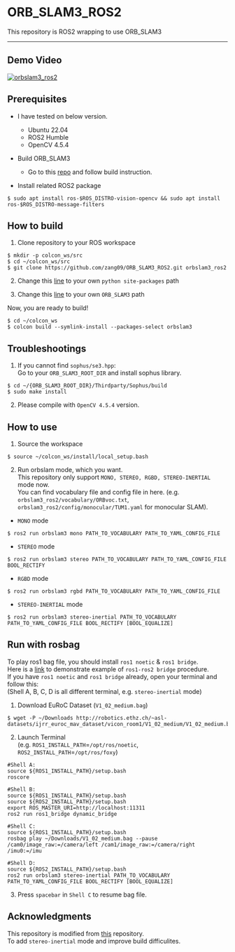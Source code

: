 # ORB_SLAM3_ROS2

This repository is ROS2 wrapping to use ORB_SLAM3

---

## Demo Video

[![orbslam3_ros2](https://user-images.githubusercontent.com/31432135/220839530-786b8a28-d5af-4aa5-b4ed-6234c2f4ca33.PNG)](https://www.youtube.com/watch?v=zXeXL8q72lM)

## Prerequisites

- I have tested on below version.

  - Ubuntu 22.04
  - ROS2 Humble
  - OpenCV 4.5.4

- Build ORB_SLAM3

  - Go to this [repo](https://github.com/zang09/ORB-SLAM3-STEREO-FIXED) and
    follow build instruction.

- Install related ROS2 package

```
$ sudo apt install ros-$ROS_DISTRO-vision-opencv && sudo apt install ros-$ROS_DISTRO-message-filters
```

## How to build

1. Clone repository to your ROS workspace

```
$ mkdir -p colcon_ws/src
$ cd ~/colcon_ws/src
$ git clone https://github.com/zang09/ORB_SLAM3_ROS2.git orbslam3_ros2
```

2. Change this
   [line](https://github.com/zang09/ORB_SLAM3_ROS2/blob/ee82428ed627922058b93fea1d647725c813584e/CMakeLists.txt#L5)
   to your own `python site-packages` path

3. Change this
   [line](https://github.com/zang09/ORB_SLAM3_ROS2/blob/ee82428ed627922058b93fea1d647725c813584e/CMakeModules/FindORB_SLAM3.cmake#L8)
   to your own `ORB_SLAM3` path

Now, you are ready to build!

```
$ cd ~/colcon_ws
$ colcon build --symlink-install --packages-select orbslam3
```

## Troubleshootings

1. If you cannot find `sophus/se3.hpp`:  
   Go to your `ORB_SLAM3_ROOT_DIR` and install sophus library.

```
$ cd ~/{ORB_SLAM3_ROOT_DIR}/Thirdparty/Sophus/build
$ sudo make install
```

2. Please compile with `OpenCV 4.5.4` version.

## How to use

1. Source the workspace

```
$ source ~/colcon_ws/install/local_setup.bash
```

2. Run orbslam mode, which you want.  
   This repository only support `MONO, STEREO, RGBD, STEREO-INERTIAL` mode
   now.  
   You can find vocabulary file and config file in here. (e.g.
   `orbslam3_ros2/vocabulary/ORBvoc.txt`,
   `orbslam3_ros2/config/monocular/TUM1.yaml` for monocular SLAM).

- `MONO` mode

```
$ ros2 run orbslam3 mono PATH_TO_VOCABULARY PATH_TO_YAML_CONFIG_FILE
```

- `STEREO` mode

```
$ ros2 run orbslam3 stereo PATH_TO_VOCABULARY PATH_TO_YAML_CONFIG_FILE BOOL_RECTIFY
```

- `RGBD` mode

```
$ ros2 run orbslam3 rgbd PATH_TO_VOCABULARY PATH_TO_YAML_CONFIG_FILE
```

- `STEREO-INERTIAL` mode

```
$ ros2 run orbslam3 stereo-inertial PATH_TO_VOCABULARY PATH_TO_YAML_CONFIG_FILE BOOL_RECTIFY [BOOL_EQUALIZE]
```

## Run with rosbag

To play ros1 bag file, you should install `ros1 noetic` & `ros1 bridge`.  
Here is a
[link](https://www.theconstructsim.com/ros2-qa-217-how-to-mix-ros1-and-ros2-packages/)
to demonstrate example of `ros1-ros2 bridge` procedure.  
If you have `ros1 noetic` and `ros1 bridge` already, open your terminal and
follow this:  
(Shell A, B, C, D is all different terminal, e.g. `stereo-inertial` mode)

1. Download EuRoC Dataset (`V1_02_medium.bag`)

```
$ wget -P ~/Downloads http://robotics.ethz.ch/~asl-datasets/ijrr_euroc_mav_dataset/vicon_room1/V1_02_medium/V1_02_medium.bag
```

2. Launch Terminal  
   (e.g. `ROS1_INSTALL_PATH`=`/opt/ros/noetic`,
   `ROS2_INSTALL_PATH`=`/opt/ros/foxy`)

```
#Shell A:
source ${ROS1_INSTALL_PATH}/setup.bash
roscore

#Shell B:
source ${ROS1_INSTALL_PATH}/setup.bash
source ${ROS2_INSTALL_PATH}/setup.bash
export ROS_MASTER_URI=http://localhost:11311
ros2 run ros1_bridge dynamic_bridge

#Shell C:
source ${ROS1_INSTALL_PATH}/setup.bash
rosbag play ~/Downloads/V1_02_medium.bag --pause /cam0/image_raw:=/camera/left /cam1/image_raw:=/camera/right /imu0:=/imu

#Shell D:
source ${ROS2_INSTALL_PATH}/setup.bash
ros2 run orbslam3 stereo-inertial PATH_TO_VOCABULARY PATH_TO_YAML_CONFIG_FILE BOOL_RECTIFY [BOOL_EQUALIZE]
```

3. Press `spacebar` in `Shell C` to resume bag file.

## Acknowledgments

This repository is modified from [this](https://github.com/curryc/ros2_orbslam3)
repository.  
To add `stereo-inertial` mode and improve build difficulites.

